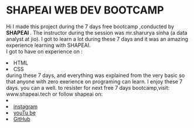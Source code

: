# SHAPEAI WEB DEV BOOTCAMP
Hi I made this project during the 7 days free bootcamp ,conducted by <b> SHAPEAI
  </b>.
The instructor during the session was mr.sharurya sinha (a data analyst at jio). I got to 
learn a lot during these 7 days and it was an amazing experience learning with SHAPEAI.
<br>I got to have on experience on :
<li>HTML
<li>CSS
<br>during these 7 days, and everything was explained from the very basic so that
anyone with zero exerience on programing can learn.
I enjoy these 7 days. you can a well. to resister for next free 7 days bootcamp,visit:
www.shapeai.tech
or follow shapeai on:
<li><a href=
"https://in.linkedin.com/company/shapeai"</a>
<li><a href=
"https://www.instagram.com/shape.ai /?h1=en">instagram</a>
<li><a
href=
"https://www.youtube.com/channel/UCTUvDLTW9meDXWcbmISPdA">youTu
be</a>
<li><a href=
"https://github.com/shapeai">GitHub</a>
